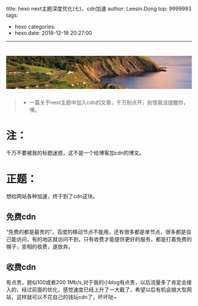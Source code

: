 title: hexo next主题深度优化(七)，cdn加速
author: Leesin.Dong
top: 9999993
tags:
  - hexo
categories:
  - hexo
date: 2018-12-18 20:27:00
---
# ![upload successful](../images/my_blog_4.png)
> * 一篇关于next主题中加入cdn的文章，千万别点开，别怪我没提醒你，噢。

<!--more-->
# 注：
千万不要被我的标题迷惑，这不是一个给博客加cdn的博文。
# 正题：
想给网站各种加速，终于到了cdn这块。
## 免费cdn
“免费的都是最贵的”，百度的移动节点不能用，还有很多都是单节点，很多都是自己能访问，有的地区就访问不到，只有收费才能提供更好的服务，都是打着免费的幌子，变相的收费，遂放弃。
## 收费cdn
有点贵，貌似100或者200 1Mb/s,对于我的小blog有点贵，以后流量多了肯定会接入的，经过前面的优化，感觉速度已经上升了一大截了，希望以后有机会搞大型网站，这样就可以不花自己的钱玩cdn了，坏坏哒~